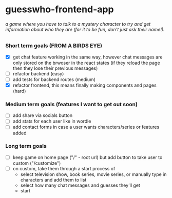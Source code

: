 # guesswho-frontend-app

###### a game where you have to talk to a mystery character to try and get information about who they are (for it to be fun, don't just ask their name!).

### Short term goals (FROM A BIRDS EYE)

- [x] get chat feature working in the same way, however chat messages are only stored on the brwoser in the react states (if they reload the page then they lose their previous messages)
- [ ] refactor backend (easy)
- [ ] add tests for backend routes (medium)
- [x] refactor frontend, this means finally making components and pages (hard)

### Medium term goals (features I want to get out soon)

- [ ] add share via socials button 
- [ ] add stats for each user like in wordle
- [ ] add contact forms in case a user wants characters/series or features added

### Long term goals

- [ ] keep game on home page ("/" - root url) but add button to take user to custom ("/customize")
- [ ] on custom, take them through a start process of
    - select television show, book series, movie series, or manually type in characters and add them to list
    - select how many chat messages and guesses they'll get
    - start
